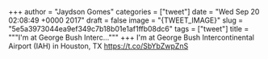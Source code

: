 
+++
author = "Jaydson Gomes"
categories = ["tweet"]
date = "Wed Sep 20 02:08:49 +0000 2017"
draft = false
image = "{TWEET_IMAGE}"
slug = "5e5a3973044ea9ef349c7b18b01e1af1ffb08dc6"
tags = ["tweet"]
title = """I'm at George Bush Interc..."""
+++
I'm at George Bush Intercontinental Airport (IAH) in Houston, TX https://t.co/SbYbZwpZnS
